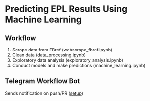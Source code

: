 # Predicting EPL Results Using Machine Learning
## Workflow
1. Scrape data from FBref (webscrape_fbref.ipynb)
2. Clean data (data_processing.ipynb)
3. Exploratory data analysis (exploratory_analysis.ipynb)
4. Conduct models and make predictions (machine_learning.ipynb)

## Telegram Workflow Bot
Sends notification on push/PR ([setup](https://cyaninfinite.com/getting-updates-from-github-via-telegram-bot/))
